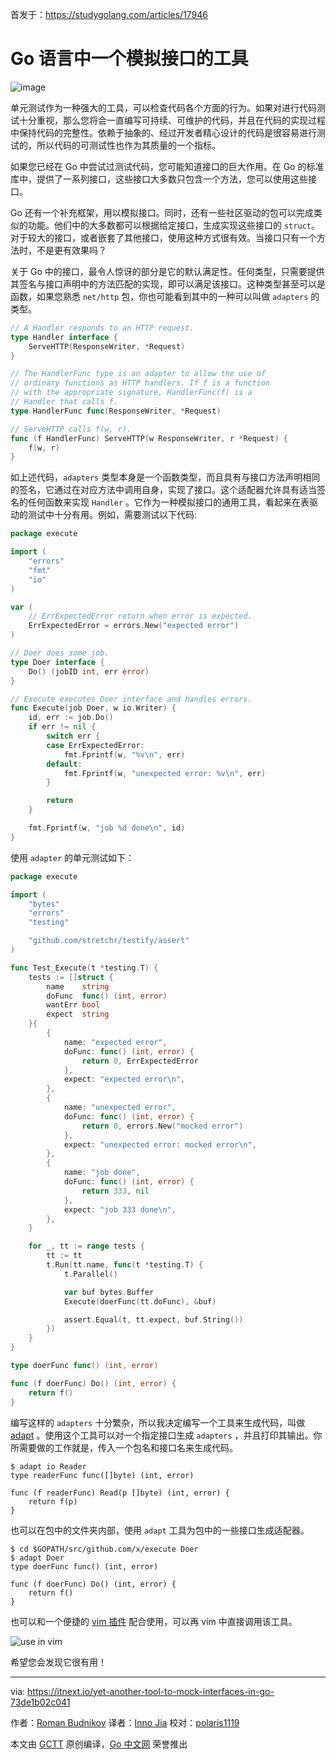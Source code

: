 首发于：https://studygolang.com/articles/17946

# Go 语言中一个模拟接口的工具

![image](https://raw.githubusercontent.com/studygolang/gctt-images/master/mock-interface/1_OC_uFaDoGfZ7s1Pkg8YbGg.png)

单元测试作为一种强大的工具，可以检查代码各个方面的行为。如果对进行代码测试十分重视，那么您将会一直编写可持续、可维护的代码，并且在代码的实现过程中保持代码的完整性。依赖于抽象的、经过开发者精心设计的代码是很容易进行测试的，所以代码的可测试性也作为其质量的一个指标。

如果您已经在 Go 中尝试过测试代码，您可能知道接口的巨大作用。在 Go 的标准库中，提供了一系列接口，这些接口大多数只包含一个方法，您可以使用这些接口。

Go 还有一个补充框架，用以模拟接口。同时，还有一些社区驱动的包可以完成类似的功能。他们中的大多数都可以根据给定接口，生成实现这些接口的 `struct`。对于较大的接口，或者嵌套了其他接口，使用这种方式很有效。当接口只有一个方法时，不是更有效果吗？

关于 Go 中的接口，最令人惊讶的部分是它的默认满足性。任何类型，只需要提供其签名与接口声明中的方法匹配的实现，即可以满足该接口。这种类型甚至可以是函数，如果您熟悉 `net/http` 包，你也可能看到其中的一种可以叫做 `adapters` 的类型。

```go
// A Handler responds to an HTTP request.
type Handler interface {
	ServeHTTP(ResponseWriter, *Request)
}

// The HandlerFunc type is an adapter to allow the use of
// ordinary functions as HTTP handlers. If f is a function
// with the appropriate signature, HandlerFunc(f) is a
// Handler that calls f.
type HandlerFunc func(ResponseWriter, *Request)

// ServeHTTP calls f(w, r).
func (f HandlerFunc) ServeHTTP(w ResponseWriter, r *Request) {
	f(w, r)
}
```

如上述代码，`adapters` 类型本身是一个函数类型，而且具有与接口方法声明相同的签名，它通过在对应方法中调用自身，实现了接口。这个适配器允许具有适当签名的任何函数来实现 `Handler` 。它作为一种模拟接口的通用工具，看起来在表驱动的测试中十分有用。例如，需要测试以下代码:

```go
package execute

import (
	"errors"
	"fmt"
	"io"
)

var (
	// ErrExpectedError return when error is expected.
	ErrExpectedError = errors.New("expected error")
)

// Doer does some job.
type Doer interface {
	Do() (jobID int, err error)
}

// Execute executes Doer interface and handles errors.
func Execute(job Doer, w io.Writer) {
	id, err := job.Do()
	if err != nil {
		switch err {
		case ErrExpectedError:
			fmt.Fprintf(w, "%v\n", err)
		default:
			fmt.Fprintf(w, "unexpected error: %v\n", err)
		}

		return
	}

	fmt.Fprintf(w, "job %d done\n", id)
}
```

使用 `adapter` 的单元测试如下：

```go
package execute

import (
	"bytes"
	"errors"
	"testing"

	"github.com/stretchr/testify/assert"
)

func Test_Execute(t *testing.T) {
	tests := []struct {
		name    string
		doFunc  func() (int, error)
		wantErr bool
		expect  string
	}{
		{
			name: "expected error",
			doFunc: func() (int, error) {
				return 0, ErrExpectedError
			},
			expect: "expected error\n",
		},
		{
			name: "unexpected error",
			doFunc: func() (int, error) {
				return 0, errors.New("mocked error")
			},
			expect: "unexpected error: mocked error\n",
		},
		{
			name: "job done",
			doFunc: func() (int, error) {
				return 333, nil
			},
			expect: "job 333 done\n",
		},
	}

	for _, tt := range tests {
		tt := tt
		t.Run(tt.name, func(t *testing.T) {
			t.Parallel()

			var buf bytes.Buffer
			Execute(doerFunc(tt.doFunc), &buf)

			assert.Equal(t, tt.expect, buf.String())
		})
	}
}

type doerFunc func() (int, error)

func (f doerFunc) Do() (int, error) {
	return f()
}
```

编写这样的 `adapters` 十分繁杂，所以我决定编写一个工具来生成代码，叫做 [adapt](https://github.com/romanyx/adapt) 。使用这个工具可以对一个指定接口生成 `adapters` ，并且打印其输出。你所需要做的工作就是，传入一个包名和接口名来生成代码。

```shell
$ adapt io Reader
type readerFunc func([]byte) (int, error)

func (f readerFunc) Read(p []byte) (int, error) {
	return f(p)
}
```

也可以在包中的文件夹内部，使用 `adapt` 工具为包中的一些接口生成适配器。

```shell
$ cd $GOPATH/src/github.com/x/execute Doer
$ adapt Doer
type doerFunc func() (int, error)

func (f doerFunc) Do() (int, error) {
	return f()
}
```

也可以和一个便捷的 [vim 插件](https://github.com/romanyx/vim-go-adapt) 配合使用，可以再 vim 中直接调用该工具。

![use in vim](https://raw.githubusercontent.com/studygolang/gctt-images/master/mock-interface/1_PCMcTGnUNvjP0hooLXYBOw.gif)

希望您会发现它很有用！

---

via: https://itnext.io/yet-another-tool-to-mock-interfaces-in-go-73de1b02c041

作者：[Roman Budnikov](https://itnext.io/@romanyx90)
译者：[Inno Jia](https://github.com/kobeHub)
校对：[polaris1119](https://github.com/polaris1119)

本文由 [GCTT](https://github.com/studygolang/GCTT) 原创编译，[Go 中文网](https://studygolang.com/) 荣誉推出
